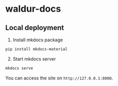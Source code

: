 # waldur-docs

## Local deployment

1. Install mkdocs package
```bash
pip install mkdocs-material
```

2. Start mkdocs server
```bash
mkdocs serve
```

You can access the site on `http://127.0.0.1:8000`.

